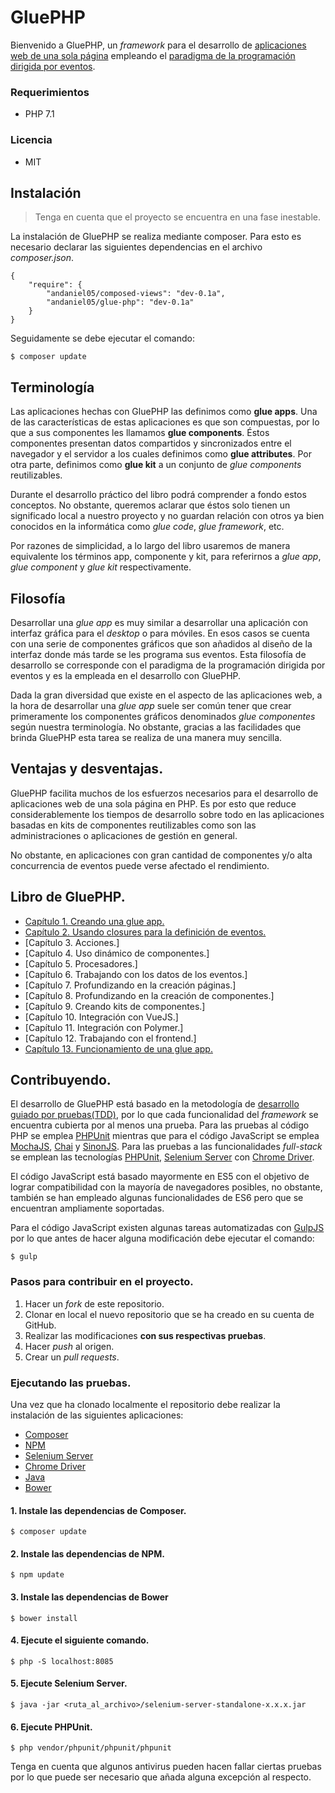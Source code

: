 # GluePHP #

Bienvenido a GluePHP, un *framework* para el desarrollo de [aplicaciones web de una sola página](https://es.wikipedia.org/wiki/Single-page_application) empleando el [paradigma de la programación dirigida por eventos](https://es.wikipedia.org/wiki/Programaci%C3%B3n_dirigida_por_eventos).

### Requerimientos ###
- PHP 7.1

### Licencia ###
- MIT

## Instalación ##

>Tenga en cuenta que el proyecto se encuentra en una fase inestable.

La instalación de GluePHP se realiza mediante composer. Para esto es necesario declarar las siguientes dependencias en el archivo *composer.json*.

    {
        "require": {
            "andaniel05/composed-views": "dev-0.1a",
            "andaniel05/glue-php": "dev-0.1a"
        }
    }

Seguidamente se debe ejecutar el comando:

    $ composer update

## Terminología ##

Las aplicaciones hechas con GluePHP las definimos como **glue apps**. Una de las características de estas aplicaciones es que son compuestas, por lo que a sus componentes les llamamos **glue components**. Éstos componentes presentan datos compartidos y sincronizados entre el navegador y el servidor a los cuales definimos como **glue attributes**. Por otra parte, definimos como **glue kit** a un conjunto de *glue components* reutilizables.

Durante el desarrollo práctico del libro podrá comprender a fondo estos conceptos. No obstante, queremos aclarar que éstos solo tienen un significado local a nuestro proyecto y no guardan relación con otros ya bien conocidos en la informática como *glue code*, *glue framework*, etc.

Por razones de simplicidad, a lo largo del libro usaremos de manera equivalente los términos app, componente y kit, para referirnos a *glue app*, *glue component* y *glue kit* respectivamente.

## Filosofía ##

Desarrollar una *glue app* es muy similar a desarrollar una aplicación con interfaz gráfica para el *desktop* o para móviles. En esos casos se cuenta con una serie de componentes gráficos que son añadidos al diseño de la interfaz donde más tarde se les programa sus eventos. Esta filosofía de desarrollo se corresponde con el paradigma de la programación dirigida por eventos y es la empleada en el desarrollo con GluePHP.

Dada la gran diversidad que existe en el aspecto de las aplicaciones web, a la hora de desarrollar una *glue app* suele ser común tener que crear primeramente los componentes gráficos denominados *glue componentes* según nuestra terminología. No obstante, gracias a las facilidades que brinda GluePHP esta tarea se realiza de una manera muy sencilla.

## Ventajas y desventajas. ##

GluePHP facilita muchos de los esfuerzos necesarios para el desarrollo de aplicaciones web de una sola página en PHP. Es por esto que reduce considerablemente los tiempos de desarrollo sobre todo en las aplicaciones basadas en kits de componentes reutilizables como son las administraciones o aplicaciones de gestión en general.

No obstante, en aplicaciones con gran cantidad de componentes y/o alta concurrencia de eventos puede verse afectado el rendimiento.

## Libro de GluePHP. ##

- [Capítulo 1. Creando una glue app.](doc/Cap1.md)
- [Capítulo 2. Usando closures para la definición de eventos.](doc/Cap2.md)
- [Capítulo 3. Acciones.]
- [Capítulo 4. Uso dinámico de componentes.]
- [Capítulo 5. Procesadores.]
- [Capítulo 6. Trabajando con los datos de los eventos.]
- [Capítulo 7. Profundizando en la creación páginas.]
- [Capítulo 8. Profundizando en la creación de componentes.]
- [Capítulo 9. Creando kits de componentes.]
- [Capítulo 10. Integración con VueJS.]
- [Capítulo 11. Integración con Polymer.]
- [Capítulo 12. Trabajando con el frontend.]
- [Capítulo 13. Funcionamiento de una glue app.](doc/Cap13.md)

## Contribuyendo. ##

El desarrollo de GluePHP está basado en la metodología de [desarrollo guiado por pruebas(TDD)](https://es.wikipedia.org/wiki/Desarrollo_guiado_por_pruebas), por lo que cada funcionalidad del *framework* se encuentra cubierta por al menos una prueba. Para las pruebas al código PHP se emplea [PHPUnit](https://phpunit.de/) mientras que para el código JavaScript se emplea [MochaJS](https://mochajs.org/), [Chai](http://chaijs.com/) y [SinonJS](http://sinonjs.org/). Para las pruebas a las funcionalidades *full-stack* se emplean las tecnologías [PHPUnit](https://phpunit.de/), [Selenium Server](http://www.seleniumhq.org/) con [Chrome Driver](https://sites.google.com/a/chromium.org/chromedriver/).

El código JavaScript está basado mayormente en ES5 con el objetivo de lograr compatibilidad con la mayoría de navegadores posibles, no obstante, también se han empleado algunas funcionalidades de ES6 pero que se encuentran ampliamente soportadas.

Para el código JavaScript existen algunas tareas automatizadas con [GulpJS](https://gulpjs.com/) por lo que antes de hacer alguna modificación debe ejecutar el comando:

    $ gulp

### Pasos para contribuir en el proyecto. ###

1. Hacer un *fork* de este repositorio.
2. Clonar en local el nuevo repositorio que se ha creado en su cuenta de GitHub.
3. Realizar las modificaciones **con sus respectivas pruebas**.
4. Hacer *push* al origen.
5. Crear un *pull requests*.

### Ejecutando las pruebas. ###

Una vez que ha clonado localmente el repositorio debe realizar la instalación de las siguientes aplicaciones:

- [Composer](https://getcomposer.org/)
- [NPM](https://www.npmjs.com/)
- [Selenium Server](http://www.seleniumhq.org/)
- [Chrome Driver](https://sites.google.com/a/chromium.org/chromedriver/)
- [Java](https://www.java.com/es/download/)
- [Bower](https://bower.io/)

#### 1. Instale las dependencias de Composer.

    $ composer update

#### 2. Instale las dependencias de NPM.

    $ npm update

#### 3. Instale las dependencias de Bower

    $ bower install

#### 4. Ejecute el siguiente comando.

    $ php -S localhost:8085

#### 5. Ejecute Selenium Server.

    $ java -jar <ruta_al_archivo>/selenium-server-standalone-x.x.x.jar

#### 6. Ejecute PHPUnit.

    $ php vendor/phpunit/phpunit/phpunit

Tenga en cuenta que algunos antivirus pueden hacen fallar ciertas pruebas por lo que puede ser necesario que añada alguna excepción al respecto.
